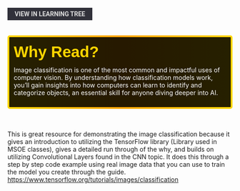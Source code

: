 <br>
<a href='/learning-tree?node=61' style='
    background-color: #31313a;
    color: gainsboro;
    padding: 6px 16px;
    border: none
    border-radius: 4px;
    text-transform: uppercase;
    font-family: "Roboto", sans-serif;
    font-size: 1em;
    font-weight: bold;
    cursor: pointer;
    text-decoration: none;
    display: inline-block;'
>
  View in Learning Tree
</a>

<br>
<br>
<br>

<div style='
  position: relative;
  padding: 10px; 
  border-radius: 5px;
  background-color: rgba(0, 0, 0, 0.85); 
  border: 4px solid transparent;
  background-image: linear-gradient(90deg, rgba(0, 0, 0, 0.85), rgba(0, 0, 0, 0.85)), linear-gradient(90deg, gold, orange, gold);
  background-origin: border-box;
  background-clip: padding-box, border-box;
'>

<svg width='200' height='50' style='display: block; margin-bottom: 5px;'>
  <text x='0' y='35' font-size='35' font-family='Arial' font-weight='bold' fill='gold'>
    Why Read?
    <animate attributeName='fill' values='gold; orange; gold' dur='3s' repeatCount='indefinite' />
  </text>
</svg>

<p style='color: white; margin-top: 2px;'>Image classification is one of the most common and impactful uses of computer vision. By understanding how classification models work, you’ll gain insights into how computers can learn to identify and categorize objects, an essential skill for anyone diving deeper into AI.</p>

</div>

<br/>

<br/>

This is great resource for demonstrating the image classification because it gives an introduction to utilizing the TensorFlow library (Library used in MSOE classes), gives a detailed run through of the why, and builds on utilizing Convolutional Layers found in the CNN topic.  It does this through a step by step code example using real image data that you can use to train the model you create through the guide. 
<br/>
<a href='https://www.tensorflow.org/tutorials/images/classification' style='color: white'>
https://www.tensorflow.org/tutorials/images/classification
</a>
